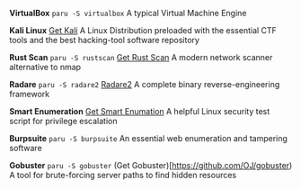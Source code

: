 **VirtualBox** 
`paru -S virtualbox` 
A typical Virtual Machine Engine

**Kali Linux** 
[Get Kali](https://www.kali.org/get-kali/#kali-virtual-machines) 
A Linux Distribution preloaded with the essential CTF tools and the best hacking-tool software repository

**Rust Scan** 
`paru -S rustscan` [Get Rust Scan](https://github.com/RustScan/RustScan)
A modern network scanner alternative to nmap

**Radare** 
`paru -S radare2` [Radare2](https://github.com/radareorg/radare2) 
A complete binary reverse-engineering framework

**Smart Enumeration** 
[Get Smart Enumation](https://github.com/diego-treitos/linux-smart-enumeration) 
A helpful Linux security test script for privilege escalation

**Burpsuite** 
`paru -S burpsuite` 
An essential web enumeration and tampering software

**Gobuster** 
`paru -S gobuster` (Get Gobuster)[https://github.com/OJ/gobuster) 
A tool for brute-forcing server paths to find hidden resources
